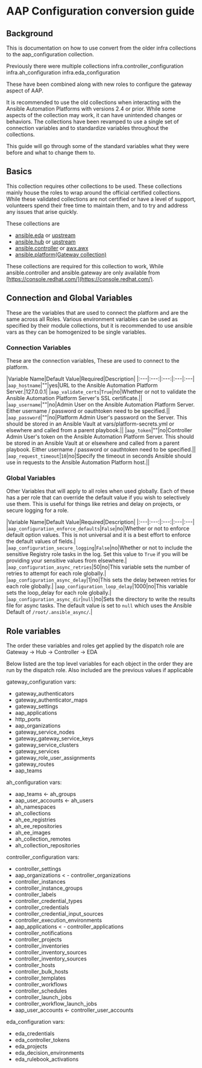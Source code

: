 # AAP Configuration conversion guide

## Background

This is documentation on how to use convert from the older infra collections to the aap_configuration collection.

Previously there were multiple collections
infra.controller_configuration
infra.ah_configuration
infra.eda_configuration

These have been combined along with new roles to configure the gateway aspect of AAP.

It is recommended to use the old collections when interacting with the Ansible Automation Platforms with versions 2.4 or prior. While some aspects of the collection may work, it can have unintended changes or behaviors.
The collections have been revamped to use a single set of connection variables and to standardize variables throughout the collections.

This guide will go through some of the standard variables what they were before and what to change them to.

## Basics

This collection requires other collections to be used. These collections mainly house the roles to wrap around the official certified collections. While these validated collections are not certified or have a level of support, volunteers spend their free time to maintain them, and to try and address any issues that arise quickly.

These collections are

- [ansible.eda](https://console.redhat.com/ansible/automation-hub/repo/published/ansible/eda/) or [upstream](https://galaxy.ansible.com/ui/repo/published/ansible/eda/)
- [ansible.hub](https://console.redhat.com/ansible/automation-hub/repo/published/ansible/hub/) or [upstream](https://galaxy.ansible.com/ui/repo/published/ansible/hub/)
- [ansible.controller](https://console.redhat.com/ansible/automation-hub/repo/published/ansible/controller/) or [awx.awx](https://galaxy.ansible.com/ui/repo/published/awx/awx/)
- [ansible.platform(Gateway collection)](https://console.redhat.com/ansible/automation-hub/repo/published/ansible/platform/)

These collections are required for this collection to work, While ansible.controller and ansible.gateway are only available from [https://console.redhat.com/](https://console.redhat.com/).

## Connection and Global Variables

These are the variables that are used to connect the platform and are the same across all Roles. Various environment variables can be used as specified by their module collections, but it is recommended to use ansible vars as they can be homogenized to be single variables.

### Connection Variables

These are the connection variables, These are used to connect to the platform.

|Variable Name|Default Value|Required|Description|
|:---|:---:|:---:|:---|:---|
|`aap_hostname`|""|yes|URL to the Ansible Automation Platform Server.|127.0.0.1|
|`aap_validate_certs`|`True`|no|Whether or not to validate the Ansible Automation Platform Server's SSL certificate.||
|`aap_username`|""|no|Admin User on the Ansible Automation Platform Server. Either username / password or oauthtoken need to be specified.||
|`aap_password`|""|no|Platform Admin User's password on the Server.  This should be stored in an Ansible Vault at vars/platform-secrets.yml or elsewhere and called from a parent playbook.||
|`aap_token`|""|no|Controller Admin User's token on the Ansible Automation Platform Server. This should be stored in an Ansible Vault at or elsewhere and called from a parent playbook. Either username / password or oauthtoken need to be specified.||
|`aap_request_timeout`|`10`|no|Specify the timeout in seconds Ansible should use in requests to the Ansible Automation Platform host.||

### Global Variables

Other Variables that will apply to all roles when used globally. Each of these has a per role that can override the default value if you wish to selectively use them. This is useful for things like retries and delay on projects, or secure logging for a role.

|Variable Name|Default Value|Required|Description|
|:---|:---:|:---:|:---|:---|
|`aap_configuration_enforce_defaults`|`False`|no|Whether or not to enforce default option values. This is not universal and it is a best effort to enforce the default values of fields.|
|`aap_configuration_secure_logging`|`False`|no|Whether or not to include the sensitive Registry role tasks in the log.  Set this value to `True` if you will be providing your sensitive values from elsewhere.|
|`aap_configuration_async_retries`|50|no|This variable sets the number of retries to attempt for each role globally.|
|`aap_configuration_async_delay`|1|no|This sets the delay between retries for each role globally.|
|`aap_configuration_loop_delay`|1000|no|This variable sets the loop_delay for each role globally.|
|`aap_configuration_async_dir`|`null`|no|Sets the directory to write the results file for async tasks. The default value is set to `null` which uses the Ansible Default of `/root/.ansible_async/`.|

## Role variables

The order these variables and roles get applied by the dispatch role are
Gateway -> Hub -> Controller -> EDA

Below listed are the top level variables for each object in the order they are run by the dispatch role. Also included are the previous values if applicable

gateway_configuration vars:

- gateway_authenticators
- gateway_authenticator_maps
- gateway_settings
- aap_applications
- http_ports
- aap_organizations
- gateway_service_nodes
- gateway_gateway_service_keys
- gateway_service_clusters
- gateway_services
- gateway_role_user_assignments
- gateway_routes
- aap_teams

ah_configuration vars:

- aap_teams <- ah_groups
- aap_user_accounts <- ah_users
- ah_namespaces
- ah_collections
- ah_ee_registries
- ah_ee_repositories
- ah_ee_images
- ah_collection_remotes
- ah_collection_repositories

controller_configuration vars:

- controller_settings
- aap_organizations < - controller_organizations
- controller_instances
- controller_instance_groups
- controller_labels
- controller_credential_types
- controller_credentials
- controller_credential_input_sources
- controller_execution_environments
- aap_applications < - controller_applications
- controller_notifications
- controller_projects
- controller_inventories
- controller_inventory_sources
- controller_inventory_sources
- controller_hosts
- controller_bulk_hosts
- controller_templates
- controller_workflows
- controller_schedules
- controller_launch_jobs
- controller_workflow_launch_jobs
- aap_user_accounts <- controller_user_accounts

eda_configuration vars:

- eda_credentials
- eda_controller_tokens
- eda_projects
- eda_decision_environments
- eda_rulebook_activations
